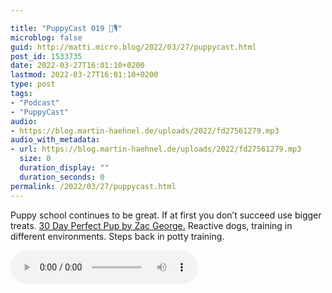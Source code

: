 ```yaml
---

title: "PuppyCast 019 🐶🎙"
microblog: false
guid: http://matti.micro.blog/2022/03/27/puppycast.html
post_id: 1533735
date: 2022-03-27T16:01:10+0200
lastmod: 2022-03-27T16:01:10+0200
type: post
tags:
- "Podcast"
- "PuppyCast"
audio:
- https://blog.martin-haehnel.de/uploads/2022/fd27561279.mp3
audio_with_metadata:
- url: https://blog.martin-haehnel.de/uploads/2022/fd27561279.mp3
  size: 0
  duration_display: ""
  duration_seconds: 0
permalink: /2022/03/27/puppycast.html
---
```

Puppy school continues to be great. If at first you don’t succeed use bigger treats. [30 Day Perfect Pup by Zac George.](https://pupford.com/30-day-perfect-pup-with-zak-george/) Reactive dogs, training in different environments. Steps back in potty training.

<audio controls="controls" src="https://blog.martin-haehnel.de/uploads/2022/fd27561279.mp3" preload="metadata" />
